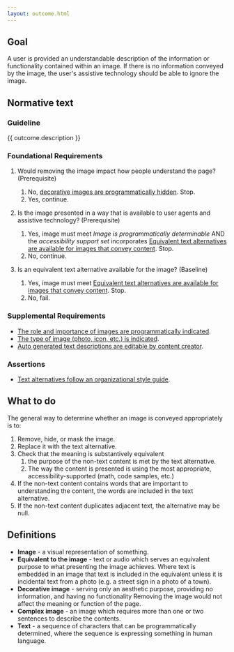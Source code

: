 ```yaml
---
layout: outcome.html
---
```


## Goal

A user is provided  an understandable description of the information or functionality contained within an image.
If there is no information conveyed by the image, the user's assistive technology should be able to ignore the image.

## Normative text

<div class="normative">

### Guideline

  <p>{{ outcome.description }}</p>

<div class="nested">

### Foundational Requirements

1. Would removing the image impact how people understand the page? (Prerequisite)
   1. No, [decorative images are programmatically hidden](methods/decorative-images). Stop.
   2. Yes, continue.

2. Is the image presented in a way that is available to user agents and assistive technology? (Prerequisite)
   1. Yes, image must meet _Image is programmatically determinable_ AND the _accessibility support set_ incorporates [Equivalent text alternatives are available for images that convey content](methods/equivalent-text-alternative). Stop.
   2. No, continue.

3. Is an equivalent text alternative available for the image? (Baseline)
   1. Yes, image must meet [Equivalent text alternatives are available for images that convey content](methods/equivalent-text-alternative). Stop.
   2. No, fail.

</div>

### Supplemental Requirements

- [The role and importance of images are programmatically indicated](methods/role-of-images).
- [The type of image (photo, icon, etc.) is indicated](methods/type-of-image).
- [Auto generated text descriptions are editable by content creator](methods/editable-alt-text).

### Assertions

- [Text alternatives follow an organizational style guide](methods/text-alt-styleguide).

</div>

## What to do

<div class="nested">

The general way to determine whether an image is conveyed appropriately is to:

1. Remove, hide, or mask the image.
2. Replace it with the text alternative.
3. Check that the meaning is substantively equivalent 
    1. the purpose of the non-text content is met by the text alternative.
    2. The way the content is presented is using the most appropriate, accessibility-supported  (math, code samples, etc.)
4. If the non-text content contains words that are important to understanding the content, the words are included in the text alternative.
5. If the non-text content duplicates adjacent text, the alternative may be null.

</div>

## Definitions

* **Image** - a visual representation of something.
* **Equivalent to the image** - text or audio which serves an equivalent purpose to what presenting the image achieves. Where text is embedded in an image that text is included in the equivalent unless it is incidental text from a photo (e.g. a street sign in a photo of a town). 
* **Decorative image** - serving only an aesthetic purpose, providing no information, and having no functionality Removing the image would not affect the meaning or function of the page.
* **Complex image** - an image which requires more than one or two sentences to describe the contents.
* **Text** - a sequence of characters that can be programmatically determined, where the sequence is expressing something in human language.